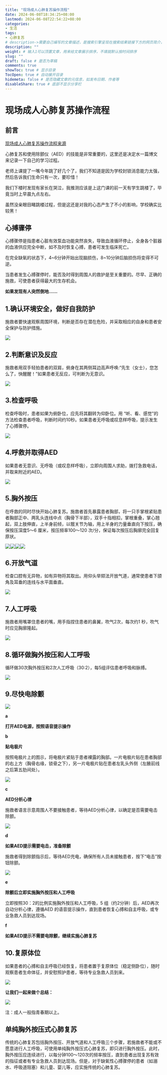 ```yaml
---
title: "现场成人心肺复苏操作流程"
date: 2024-06-08T18:34:25+08:00
lastmod: 2024-06-08T22:54:22+08:00
categories:
- 生活
tags:
- 心肺复苏
# description->需要自己编写的文章描述，是搜索引擎呈现在搜索结果链接下方的网页简介，建议设置
description: ""
weight: # 输入1可以顶置文章，用来给文章展示排序，不填就默认按时间排序
slug: ""
draft: false # 是否为草稿
comments: true
showToc: true # 显示目录
TocOpen: true # 自动展开目录
hidemeta: false # 是否隐藏文章的元信息，如发布日期、作者等
disableShare: true # 底部不显示分享栏
---
```


# 现场成人心肺复苏操作流程

## 前言

[现场成人心肺复苏操作流程来源](https://www.redcross.org.cn/html/2022-04/85322.html)

心肺复苏和使用除颤仪（AED）的技能是非常重要的，这里还是决定水一篇博文来记录一下自己的学习过程。

老师上课提了一嘴今年跳了好几个了，我们不知道是因为学校封锁消息能力太强，然后告诉我们生命只有一次，要珍惜！

我们下楼时发现有家长在哭泣，我推测应该是上这门课的前一天有学生跳楼了，毕竟当时上早晨九点左右。

虽然没亲眼目睹跳楼过程，但是这还是对我的心态产生了不小的影响，学校确实比较黑！

## **心搏骤停**

心搏骤停是指患者心脏有效泵血功能突然丧失，导致血液循环停止，全身各个脏器的血液供应完全中断，如不及时恢复心搏，患者可发生临床死亡。

在完全缺氧的状态下，4~6分钟开始出现脑损伤，8~10分钟后脑损伤将变得不可逆。

当患者发生心搏骤停时，能否及时得到周围人的救护是至关重要的。尽早、正确的施救，可使患者获得最大的生存机会。

**如果发现有人突然倒地......**

## **1.确认环境安全，做好自我防护**

施救者要快速观察周围环境，判断是否存在潜在危险，并采取相应的自身和患者安全保护与防护措施。

![](https://inews.gtimg.com/newsapp_bt/0/11716596575/641)

## **2.判断意识及反应**

施救者用双手轻拍患者的双肩，俯身在其两侧耳边高声呼唤:“先生（女士），您怎么了，快醒醒！”如果患者无反应，可判断为无意识。

![](https://inews.gtimg.com/newsapp_bt/0/11716596577/641)

## **3.检查呼吸**

检查呼吸时，患者如果为俯卧位，应先将其翻转为仰卧位。用 “听、看、感觉”的方法检查患者呼吸，判断时间约10秒。如果患者无呼吸或叹息样呼吸，提示发生了心搏骤停。

![](https://inews.gtimg.com/newsapp_bt/0/11716596579/641)

## **4.呼救并取得AED**

如果患者无意识、无呼吸（或叹息样呼吸），立即向周围人求助，拨打急救电话，并取来附近的AED。

![](https://inews.gtimg.com/newsapp_bt/0/11716596581/641)

## **5.胸外按压**

在呼救的同时尽快开始心肺复苏。施救者首先暴露患者胸部，将一只手掌根紧贴患者胸部正中、两乳头连线中点（胸骨下半部），双手十指相扣，掌根重叠，掌心翘起，双上肢伸直，上半身前倾，以髋关节为轴，用上半身的力量垂直向下按压，确保按压深度5～6 厘米，按压频率100～120 次/分，保证每次按压后胸廓完全回复原状。

![](https://inews.gtimg.com/newsapp_bt/0/11716596583/641)![](https://inews.gtimg.com/newsapp_bt/0/11716596585/641)![](https://inews.gtimg.com/newsapp_bt/0/11716596586/641)![](https://inews.gtimg.com/newsapp_bt/0/11716596588/641)

## **6.开放气道**

检查口腔有无异物，如有异物将其取出。用仰头举颏法开放气道，通常使患者下颌角及耳垂的连线与水平面垂直。

![](https://inews.gtimg.com/newsapp_bt/0/11716596589/641)

## **7.人工呼吸**

施救者用嘴罩住患者的嘴，用手指捏住患者的鼻翼，吹气2次，每次约1 秒，吹气时应见胸廓隆起。

![](https://inews.gtimg.com/newsapp_bt/0/11716596590/641)

## **8.循环做胸外按压和人工呼吸**

循环做30次胸外按压和2次人工呼吸（30:2），每5组评估患者呼吸和脉搏。

![](https://inews.gtimg.com/newsapp_bt/0/11716596591/641)

## **9.尽快电除颤**

![](https://inews.gtimg.com/newsapp_bt/0/11716596593/641)

**a**

**打开AED电源，按照语音提示操作**

**b**

**贴电极片**

按照电极片上的图示，将电极片紧贴于患者裸露的胸部。一片电极片贴在患者胸部的右上方（胸骨右缘，锁骨之下），另一片电极片贴在患者左乳头外侧（左腋前线之后第五肋间处）。

![](https://inews.gtimg.com/newsapp_bt/0/11716596595/641)

**c**

**AED分析心律**

施救者语言示意周围人不要接触患者，等待AED分析心律，以确定是否需要电击除颤。

![](https://inews.gtimg.com/newsapp_bt/0/11716596597/641)

**d**

**如果AED提示需要电击，准备除颤**

施救者得到除颤指示后，等待AED充电，确保所有人员未接触患者，按下“电击”按钮除颤。

![](https://inews.gtimg.com/newsapp_bt/0/11716596598/641)

**e**

**除颤后立即实施胸外按压和人工呼吸**

立即按照30：2的比例实施胸外按压和人工呼吸，5 组（约2分钟）后，AED再次自动分析心律，遵循AED 的语音提示操作，直到患者恢复心搏和自主呼吸，或专业急救人员到达现场。

**f**

**如果AED提示不需要电除颤，继续实施心肺复苏**

## **10.复原体位**

如果患者的心搏和自主呼吸已经恢复，将患者置于复原体位（稳定侧卧位），随时观察患者生命体征，并安慰照护患者，等待专业急救人员到来。

![](https://inews.gtimg.com/newsapp_bt/0/11716596599/641)

**让我们一起来做个总结：**

![](https://inews.gtimg.com/newsapp_bt/0/11716596600/641)

注：成人一般指青春期以上。

## **单纯胸外按压式心肺复苏**

传统的心肺复苏包括胸外按压、开放气道和人工呼吸三个步骤，若施救者不能或不愿意进行人工呼吸，可使用单纯胸外按压式心肺复苏，即只进行胸外按压。此时，胸外按压应连续进行，以每分钟100～120次的频率按压，直到患者出现复苏有效的指征或者有专业急救人员到达现场。但是，对于缺氧性心搏骤停的患者（如溺水、呼吸道阻塞）和儿童、婴儿等，应实施传统的心肺复苏。












